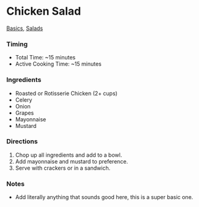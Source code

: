 # Chicken Salad
[Basics](../lists/basics.md), [Salads](../lists/salads.md)

### Timing
- Total Time: ~15 minutes
- Active Cooking Time: ~15 minutes

### Ingredients
- Roasted or Rotisserie Chicken (2+ cups)
- Celery
- Onion
- Grapes
- Mayonnaise
- Mustard

### Directions
1. Chop up all ingredients and add to a bowl.
2. Add mayonnaise and mustard to preference.
3. Serve with crackers or in a sandwich.

### Notes
- Add literally anything that sounds good here, this is a super basic one.
